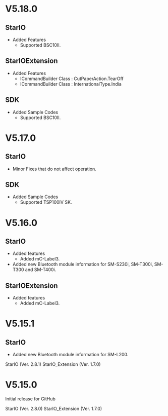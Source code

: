 # V5.18.0

## StarIO
- Added Features
  * Supported BSC10II.

## StarIOExtension
- Added Features
  * ICommandBuilder Class : CutPaperAction.TearOff
  * ICommandBuilder Class : InternationalType.India

## SDK
- Added Sample Codes
  * Supported BSC10II.


# V5.17.0

## StarIO
- Minor Fixes that do not affect operation.

## SDK
- Added Sample Codes
  * Supported TSP100IV SK.


# V5.16.0

## StarIO
- Added features
  * Added mC-Label3.
- Added new Bluetooth module information for SM-S230i, SM-T300i, SM-T300 and SM-T400i.

## StarIOExtension
- Added features
  * Added mC-Label3.


# V5.15.1

## StarIO
- Added new Bluetooth module information for SM-L200.

StarIO (Ver. 2.8.1)
StarIO_Extension (Ver. 1.7.0)


# V5.15.0

Initial release for GitHub

StarIO (Ver. 2.8.0)
StarIO_Extension (Ver. 1.7.0)
